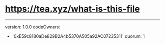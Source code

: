 # https://tea.xyz/what-is-this-file
---
version: 1.0.0
codeOwners:
  - '0xE59c8180aDe829B2A4b5370A505a92AC07235311'
quorum: 1
